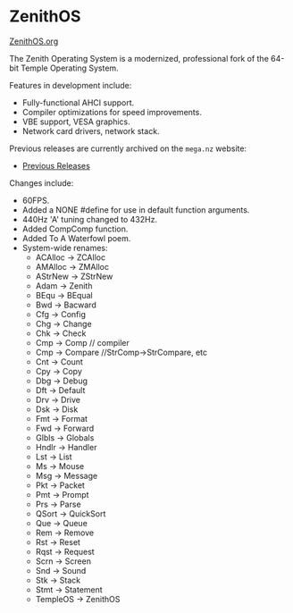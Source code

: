 # ZenithOS
[ZenithOS.org](http://zenithos.org/)

The Zenith Operating System is a modernized, professional fork of the 64-bit Temple Operating System.

Features in development include:
  - Fully-functional AHCI support.
  - Compiler optimizations for speed improvements.
  - VBE support, VESA graphics.
  - Network card drivers, network stack.


Previous releases are currently archived on the `mega.nz` website:
  - [Previous Releases](https://mega.nz/#F!ZIEGmSRQ!qvL6Wk6THzE-dazkfT6N3Q)


Changes include:
  - 60FPS.
  - Added a NONE #define for use in default function arguments.
  - 440Hz 'A' tuning changed to 432Hz.
  - Added CompComp function.
  - Added To A Waterfowl poem.
  - System-wide renames:
    - ACAlloc -> ZCAlloc
    - AMAlloc -> ZMAlloc
    - AStrNew -> ZStrNew
    - Adam -> Zenith
    - BEqu -> BEqual
    - Bwd -> Bacward
    - Cfg -> Config
    - Chg -> Change
    - Chk -> Check
    - Cmp -> Comp // compiler
    - Cmp -> Compare //StrComp->StrCompare, etc
    - Cnt -> Count
    - Cpy -> Copy
    - Dbg -> Debug
    - Dft -> Default
    - Drv -> Drive
    - Dsk -> Disk
    - Fmt -> Format
    - Fwd -> Forward
    - Glbls -> Globals
    - Hndlr -> Handler
    - Lst -> List
    - Ms -> Mouse
    - Msg -> Message
    - Pkt -> Packet
    - Pmt -> Prompt
    - Prs -> Parse
    - QSort -> QuickSort
    - Que -> Queue
    - Rem -> Remove
    - Rst -> Reset
    - Rqst -> Request
    - Scrn -> Screen
    - Snd -> Sound
    - Stk -> Stack
    - Stmt -> Statement
    - TempleOS -> ZenithOS
